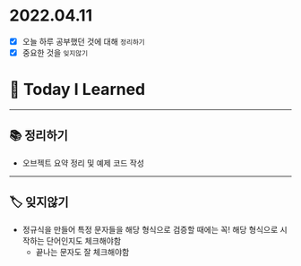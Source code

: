 # 2022.04.11

- [x]  오늘 하루 공부했던 것에 대해 `정리하기`
- [x]  중요한 것을 `잊지않기`

# 🚩 Today I Learned

---

## 📚 정리하기

- 오브젝트 요약 정리 및 예제 코드 작성

---

## 🏷 잊지않기

- 정규식을 만들어 특정 문자들을 해당 형식으로 검증할 때에는 꼭! 해당 형식으로 시작하는 단어인지도 체크해야함
    - 끝나는 문자도 잘 체크해야함